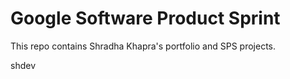 # Google Software Product Sprint

This repo contains Shradha Khapra's portfolio and SPS projects.

shdev